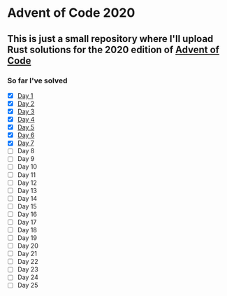 # Advent of Code 2020

## This is just a small repository where I'll upload Rust solutions for the 2020 edition of [Advent of Code](https://adventofcode.com/2020)

### So far I've solved

* [x] [Day 1](src/day01.rs)
* [x] [Day 2](src/day02.rs)
* [x] [Day 3](src/day03.rs)
* [x] [Day 4](src/day04.rs)
* [x] [Day 5](src/day05.rs)
* [x] [Day 6](src/day06.rs)
* [x] [Day 7](src/day07.rs)
* [ ] Day 8
* [ ] Day 9
* [ ] Day 10
* [ ] Day 11
* [ ] Day 12
* [ ] Day 13
* [ ] Day 14
* [ ] Day 15
* [ ] Day 16
* [ ] Day 17
* [ ] Day 18
* [ ] Day 19
* [ ] Day 20
* [ ] Day 21
* [ ] Day 22
* [ ] Day 23
* [ ] Day 24
* [ ] Day 25
